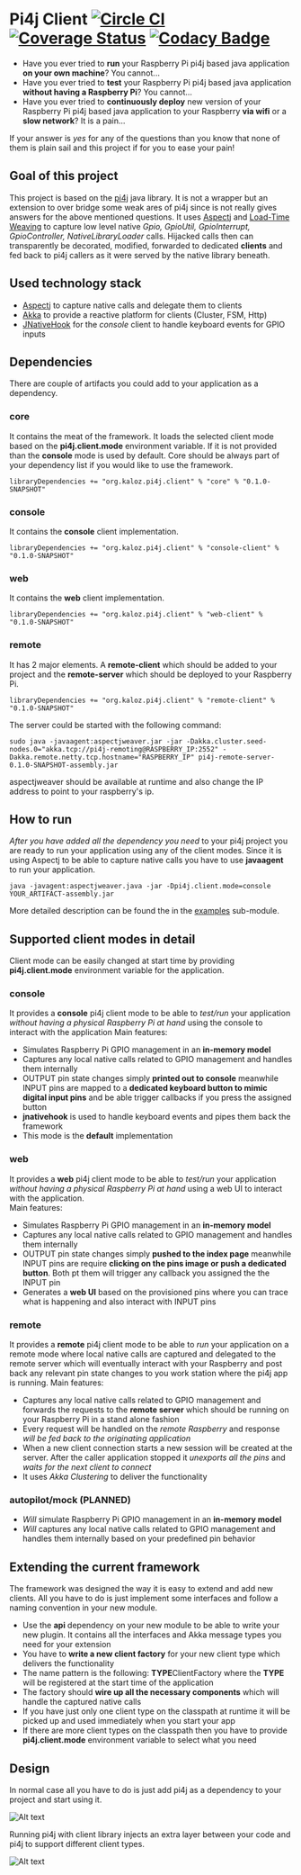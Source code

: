 # Pi4j Client [![Circle CI](https://circleci.com/gh/lachatak/pi4j-client/tree/master.svg?style=svg)](https://circleci.com/gh/lachatak/pi4j-client/tree/master) [![Coverage Status](https://coveralls.io/repos/lachatak/pi4j-client/badge.svg?service=github)](https://coveralls.io/github/lachatak/pi4j-client?branch=master) [![Codacy Badge](https://api.codacy.com/project/badge/grade/bcc3a50f61de4959bebd1c52a147df17)](https://www.codacy.com/app/krisztian-lachata/pi4j-client)
- Have you ever tried to **run** your Raspberry Pi pi4j based java application **on your own machine**? You cannot...
- Have you ever tried to **test** your Raspberry Pi pi4j based java application **without having a Raspberry Pi**? You cannot...
- Have you ever tried to **continuously deploy** new version of your Raspberry Pi pi4j based java application to your Raspberry **via wifi** or a **slow network**? It is a pain...

If your answer is *yes* for any of the questions than you know that none of them is plain sail and this project if for you to ease your pain!

## Goal of this project
This project is based on the [pi4j](http://pi4j.com/) java library. It is not a wrapper but an extension to over bridge some weak ares of pi4j since is not really gives answers for the above mentioned questions. 
It uses [Aspectj](https://eclipse.org/aspectj/) and [Load-Time Weaving](https://eclipse.org/aspectj/doc/released/devguide/ltw.html) to capture low level native *Gpio, GpioUtil, GpioInterrupt, GpioController, NativeLibraryLoader* calls. Hijacked calls then can transparently be decorated, modified, forwarded to dedicated **clients** and fed back to pi4j callers as it were served by the native library beneath. 

## Used technology stack
- [Aspectj](https://eclipse.org/aspectj/) to capture native calls and delegate them to clients
- [Akka](http://akka.io) to provide a reactive platform for clients (Cluster, FSM, Http)
- [JNativeHook](https://github.com/kwhat/jnativehook) for the *console* client to handle keyboard events for GPIO inputs

## Dependencies 
There are couple of artifacts you could add to your application as a dependency. 

### core 
It contains the meat of the framework. It loads the selected client mode based on the **pi4j.client.mode** environment variable. If it is not provided than the **console** mode is used by default.
Core should be always part of your dependency list if you would like to use the framework.
```
libraryDependencies += "org.kaloz.pi4j.client" % "core" % "0.1.0-SNAPSHOT"
```

### console 
It contains the **console** client implementation.
```
libraryDependencies += "org.kaloz.pi4j.client" % "console-client" % "0.1.0-SNAPSHOT"
```

### web 
It contains the **web** client implementation.
```
libraryDependencies += "org.kaloz.pi4j.client" % "web-client" % "0.1.0-SNAPSHOT"
```

### remote 
It has 2 major elements. A **remote-client** which should be added to your project and the **remote-server** which should be deployed to your Raspberry Pi. 
```
libraryDependencies += "org.kaloz.pi4j.client" % "remote-client" % "0.1.0-SNAPSHOT"
```
The server could be started with the following command:
```
sudo java -javaagent:aspectjweaver.jar -jar -Dakka.cluster.seed-nodes.0="akka.tcp://pi4j-remoting@RASPBERRY_IP:2552" -Dakka.remote.netty.tcp.hostname="RASPBERRY_IP" pi4j-remote-server-0.1.0-SNAPSHOT-assembly.jar   
```
aspectjweaver should be available at runtime and also change the IP address to point to your raspberry's ip.

## How to run
*After you have added all the dependency you need* to your pi4j project you are ready to run your application using any of the client modes.
Since it is using Aspectj to be able to capture native calls you have to use **javaagent** to run your application.
```
java -javagent:aspectjweaver.java -jar -Dpi4j.client.mode=console YOUR_ARTIFACT-assembly.jar
```
More detailed description can be found the in the [examples](examples) sub-module. 

## Supported client modes in detail
Client mode can be easily changed at start time by providing **pi4j.client.mode** environment variable for the application.

### console
It provides a **console** pi4j client mode to be able to *test/run* your application *without having a physical Raspberry Pi at hand* using the console to interact with the application 
Main features:

- Simulates Raspberry Pi GPIO management in an **in-memory model** 
- Captures any local native calls related to GPIO management and handles them internally 
- OUTPUT pin state changes simply **printed out to console** meanwhile INPUT pins are mapped to a **dedicated keyboard button to mimic digital input pins** and be able trigger callbacks if you press the assigned button
- **jnativehook** is used to handle keyboard events and pipes them back the framework
- This mode is the **default** implementation

### web
It provides a **web** pi4j client mode to be able to *test/run* your application *without having a physical Raspberry Pi at hand* using a web UI to interact with the application.  
Main features:

- Simulates Raspberry Pi GPIO management in an **in-memory model**
- Captures any local native calls related to GPIO management and handles them internally
- OUTPUT pin state changes simply **pushed to the index page** meanwhile INPUT pins are require **clicking on the pins image or push a dedicated button**. Both pt them will trigger any callback you assigned the the INPUT pin
- Generates a **web UI** based on the provisioned pins where you can trace what is happening and also interact with INPUT pins

### remote
It provides a **remote** pi4j client mode to be able to *run* your application on a remote mode where local native calls are captured and delegated to the remote server which will eventually interact with your Raspberry and post back any relevant pin state changes to you work station where the pi4j app is running. 
Main features:

- Captures any local native calls related to GPIO management and forwards the requests to the **remote server** which should be running on your Raspberry Pi in a stand alone fashion 
- Every request will be handled on the *remote Raspberry* and response *will be fed back to the originating application*
- When a new client connection starts a new session will be created at the server. After the caller application stopped it *unexports all the pins* and *waits for the next client to connect* 
- It uses *Akka Clustering* to deliver the functionality

### autopilot/mock (PLANNED)
- *Will* simulate Raspberry Pi GPIO management in an **in-memory model**
- *Will* captures any local native calls related to GPIO management and handles them internally based on your predefined pin behavior 

## Extending the current framework
The framework was designed the way it is easy to extend and add new clients. All you have to do is just implement some interfaces and follow a naming convention in your new module.

- Use the **api** dependency on your new module to be able to write your new plugin. It contains all the interfaces and Akka message types you need for your extension 
- You have to **write a new client factory** for your new client type which delivers the functionality 
- The name pattern is the following: **TYPE**ClientFactory where the **TYPE** will be registered at the start time of the application
- The factory should **wire up all the necessary components** which will handle the captured native calls
- If you have just only one client type on the classpath at runtime it will be picked up and used immediately when you start your app
- If there are more client types on the classpath then you have to provide **pi4j.client.mode** environment variable to select what you need
  
## Design
In normal case all you have to do is just add pi4j as a dependency to your project and start using it. 

![Alt text](docs/pi4j_architecture.png?raw=true "As-Is")

Running pi4j with client library injects an extra layer between your code and pi4j to support different client types. 

![Alt text](docs/pi4j-client_architecture.png?raw=true "With Pi4j Client")


